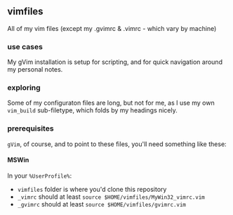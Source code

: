 [//]: # ( vim: set tw=0 fdm=expr fdl=4: )

## vimfiles
All of my vim files (except my .gvimrc &amp; .vimrc - which vary by machine)

### use cases
My gVim installation is setup for scripting, and for quick navigation around my personal notes.

### exploring
Some of my configuraton files are long, but not for me, as I use my own `vim_build` sub-filetype, which folds by my headings nicely.

### prerequisites
`gVim`, of course, and to point to these files, you'll need something like these:

#### MSWin
In your `%UserProfile%`:

- `vimfiles` folder is where you'd clone this repository
- `_vimrc` should at least `source $HOME/vimfiles/MyWin32_vimrc.vim`
- `_gvimrc` should at least `source $HOME/vimfiles/gvimrc.vim`

